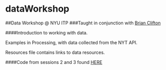 dataWorkshop
============
##Data Workshop @ NYU ITP
###Taught in conjunction with [Brian Clifton](http://www.gihub.com/bclifton)

####Introduction to working with data.

Examples in Processing, with data collected from the NYT API.

Resources file contains links to data resources.

####Code from sessions 2 and 3 found [HERE](https://github.com/bclifton/data_workshop_2014)
